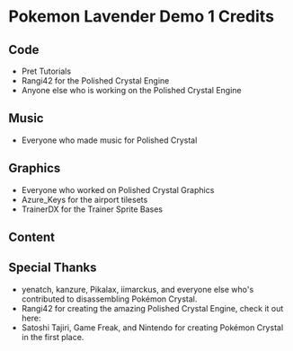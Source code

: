 # Pokemon Lavender Demo 1 Credits

## Code

* Pret Tutorials
* Rangi42 for the Polished Crystal Engine
* Anyone else who is working on the Polished Crystal Engine

## Music

* Everyone who made music for Polished Crystal

## Graphics

* Everyone who worked on Polished Crystal Graphics
* Azure_Keys for the airport tilesets
* TrainerDX for the Trainer Sprite Bases

## Content

## Special Thanks

* yenatch, kanzure, Pikalax, iimarckus, and everyone else who's contributed to disassembling Pokémon Crystal.
* Rangi42 for creating the amazing Polished Crystal Engine, check it out here: 
* Satoshi Tajiri, Game Freak, and Nintendo for creating Pokémon Crystal in the first place.
